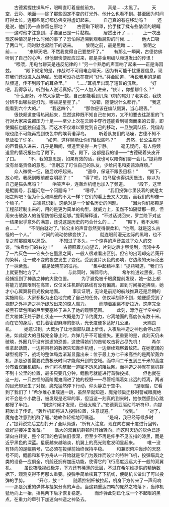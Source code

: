 　　古德紧握住操纵杆，眼睛直盯着座舱前方。
　　真是……太黑了。
　　天空、云彩、地面——除了那些固定不变的灯光外，他什么也看不到。甚至因为时间盯得太长，连那些尾灯都仿佛变得虚幻起来。
　　自己真的有在移动吗？
　　还是说，他们仍一直停留在原地？
　　古德取下眼罩，抬手揉了揉有些酸涩的眼睛——这时他才注意到，手套里已是一片黏糊。
　　居然出汗了……
　　上一次出现这种情况是什么时候的事了？恐怕得追溯到观看魔影的时候……
　　他大口吸了两口气，同时默念起陛下的话来。
　　黎明之前，最是黑暗……
　　黎明之前……
　　“来聊天吧，不然我觉得自己要憋坏了。”
　　有那么一瞬间，古德仿佛听到了自己的心声。但他很快便反应过来，那是芬金用编队频道发出的传讯！
　　“喂喂，用电台聊天是违反纪律的！”另一个熟悉的声音响了起来——正是海因兹。
　　“殿下规定的是，作战时不可用电台聊天，因为有可能干扰重要信息，现在我们还没进入战场呢。恐兽可没办法在夜间飞行。”芬金回道，“再说我用的是编队频道，传不到殿下的耳朵里。”
　　“……”耳机里出现了短暂的沉默。
　　“好吧，我得承认，听到有人说话真好。”另一人加入进来，“伙计，你想聊什么？”
　　“什么都好，不然大家数一数，自己都能看到几架飞机的尾灯？老实说，我快分辨不出哪些是灯光，哪些是星星了。”
　　“没错，随便说什么都行。”
　　“我这能看到六个大的。”
　　“我这四个。”
　　“那你应该在编队侧翼，当心跟丢。”
　　很快频道变得热闹起来，显然这种既不知自己在何方，又不知要去往那里的飞行对大家来说都压力十足——至少上次在云层中穿行还能看到铺面而来的云雾，即使偏航也能独自返回。而这次不仅难以察觉到自己的移动，一旦脱离队伍，凭借肉眼也绝不可能再找到夜色中的埃莉诺浮岛。
　　听着队友们的聒噪，古德不知不觉放松了许多。
　　“如何，这样聊能让你们轻松些吗？”
　　忽然，长公主殿下的声音插入进来，几乎是瞬间，频道里变得一片宁静。
　　毫无疑问，有人将频道里的情况报告给了殿下。
　　“呃，殿下，这都是我的错——”古德硬着头皮开了口。
　　“不，我的意思是，如果有效的话，我也可以陪你们聊一会儿。”提莉却没有丝毫责怪的意思，“但别忘了盯住自己的队友，少给闪电和麦茜添麻烦。”
　　众人微微一怔，随后欢呼起来。
　　“遵命，保证不跟丢目标！”
　　“殿下，放心吧，我感到眼前都变明亮了！”
　　“得了吧，拍马屁也得讲灰堡法，你以为自己是猫头鹰吗？”
　　哄笑声中，连轰炸机组也加入了频道。
　　“殿下，这里是鲲鹏号，我能问您一个问题吗？”
　　“嗯哼。”
　　“我们投弹仓里装着的就是太阳之辉吧？但为什么和隔壁的不太一样？它们的看上去又大又圆，而我们的却像一个桶子。”
　　古德意识到，这绝对是一个留名历史的问题。
　　“因为你们那颗是工程部赶制出来的，用的是更为简单的构型。就威力上，虽然不如隔壁那一颗，但用来击破敌人的首层防御已是足够。”提莉解释道，“不过话说回来，罗兰陛下对这一结果似乎意外的满意，还说这是历史的巧合什么的……”
　　“殿下，我不太明白……”
　　“不明白就对了。”长公主的声音忽然变得很柔和，“他啊，就是这么古怪的一个人。”
　　时间的流动仿佛变快了。
　　就连眼前漫无边际的黑暗，也不复之前那般难以忍受。
　　不知过了多久，一个惊喜的声音盖过了众人的交谈，“快看你们的右边！”
　　古德照着方向望去，片刻之后才察觉到，混沌中多了一片灰色——它夹杂在墨黑之间，一般人很难看出区别。但它的出现却宛若荡开的染料，让一成不变的夜空发生了变化。受到这片灰色的影响，它边缘的天际泛出了一抹紫蓝。
　　那是破晓前的征兆。
　　“集中起精神来！”提莉喝道，“我们马上就要到地方了。”
　　……
　　与此同时，海鸥号内。
　　希尔维透过黑夜，已经捕捉到了神造之神的大致位置。
　　为了避免被千眼魔提前发现，她一路上都将能力范围限制在高空，仅仅关注机群的路线有没有偏离。直到时间接近拂晓，她才小心翼翼将目光投向地面。
　　事实证明，无论是前期的航线推算还是后期的实施阶段，大家都极为出色地完成了自己的任务。仅仅半刻钟不到，她便感受到了视野之外神造之神所绽放出来的惊人魔力。
　　而随着距离不断拉近，这座完全被黑石壁包围的巨型要塞终于进入了她的观察范围。
　　此刻，漂浮在半空中的巨大棱体正处于静止状态——大概是为了节约魔力，它离地面的高度仅有数十米。而在它的身后，驻扎着密密麻麻的部队，光长度便多达好几公里。
　　天赐良机。
　　她意识到，大概为了让地面部队跟上步伐，入夜后神造之神也会停止前进。如此庞大的目标完全静止时，炸弹几乎不可能投失。更重要的是，此刻天仍未破晓，外圈几乎没有巡逻的恐兽，这使得她们的首轮攻击将占尽先机！
　　希尔维拿起话筒，一边将目标的数据告知轰炸机组，一边继续观察着敌阵。在她宽阔的球型视野下，战场的整体局势渐渐显露出来：位于最上方七千米高空的是两架轰炸机，那是恐兽需要花费极长时间才能爬升到的空域。而中间二千五到三千米的高度分布着双翼机编队，他们将构筑起一道密不透风的阻拦网。而神造之神就在离机群不到十公里的位置，最多只要几分钟，鲲鹏号就能进行首弹投掷。
　　但也就在这一刻，一只古怪的高阶魔鬼闯进了她的视野——尽管相隔着如此远的距离，两者的目光却发生了对视，魔鬼猛然停下行动，仰头静立于空中。
　　“是眼魔，它看到了我们了！”希尔维心里噗通一跳，虽然早就知道，魔鬼倾巢迁移时警戒眼魔绝对不会是个小数目，被发现是迟早的事，但当这一刻真的到来时，她依然感到心跳都慢了半拍。
　　“到这时候才发现，已经太晚了。”安德莉亚驱动聆听符印，向提莉发出了传讯，“轰炸机即将进入投弹位置，注意规避。”
　　“收到。”
　　“对了，魔鬼也注意到机群了喔。”她故作轻松地叮嘱道。
　　“是吗，我已经等候多时了。”提莉说完后立刻打开了全队频道，“所有人注意，现在向右翼十度进行回转，做好迎接冲击准备。”
　　浩大的双翼机群顿时开始转向，而这时天边的灰色已逐渐向白转变，整个穹顶的色调依旧很深，但至少不再是伸手不见五指的漆黑，而是近乎黑色的深蓝。星辰越来越暗淡，机翼上的亮光则愈发明显起来。
　　唯一没有转向的是鲲鹏号，它必须在投弹前始终保持平稳。
　　和兼职俯冲轰炸的天怒号不同，鲲鹏和和平方舟从一开始就是专门为轰炸而设计的特种飞机，投弹瞄具之类的设备一应俱全，机舱还拥有加压功能，使得它的飞行高度远远大于一般的双翼机。
　　虽说夜晚视线极差，下方还有稀薄的云层，不过在希尔维提供的精确数据下，观测变得不再那么重要。投弹手简单核算了下航线，便朝机长做出了可以投弹的手势。
　　“开仓，放！”
　　随着控制杆被拉起，机身下方传来了一声闷响——那是沉重的弹体与挂架分离的声音。当这颗重达四吨的庞然之物落下，轰炸机猛地向上一抬，摇晃两下后才恢复稳定。
　　而炸弹此刻已化成一个不起眼的黑点，在重力的牵引下加速向神造之神坠去。